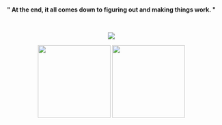 
 <br/>

<p align="center"><b>" At the end, it all comes down to figuring out and making things work. "</b></p>
<br/>
   
<p align="center">
  <img src="https://skillicons.dev/icons?i=html,figma,tailwindcss,js,python,java,react,nodejs,expressjs,mongodb,redis,docker,nextjs,typescript,git" />
</p>



<p align="center">
  <img src="https://github-readme-stats.vercel.app/api?username=smritisingh21&show_icons=true&theme=radical" height="170" />
  <img src="https://github-readme-streak-stats.herokuapp.com/?user=smritisingh21&theme=radical" height="170" />
</p>





